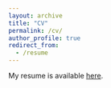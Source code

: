 ```yaml
---
layout: archive
title: "CV"
permalink: /cv/
author_profile: true
redirect_from:
  - /resume
---
```


My resume is available [here](http://academicpages.github.io/files/Kaur-Simran-CV.pdf).
